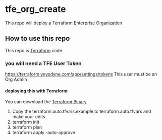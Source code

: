 # tfe_org_create
This repo will deploy a Terraform Enterprise Organization

## How to use this repo
This repo is [Terraform](https://www.terraform.io/) code. 

### you will need a TFE User Token
https://terraform.yoyodyne.com/app/settings/tokens
This user must be an Org Admin

#### deploying this with Terraform
You can download the [Terraform Binary](https://www.terraform.io/downloads.html)
1. Copy the terraform.auto.tfvars.example to terraform.auto.tfvars and make your edits
1. terraform init 
1. terraform plan
1. terraform apply -auto-approve


